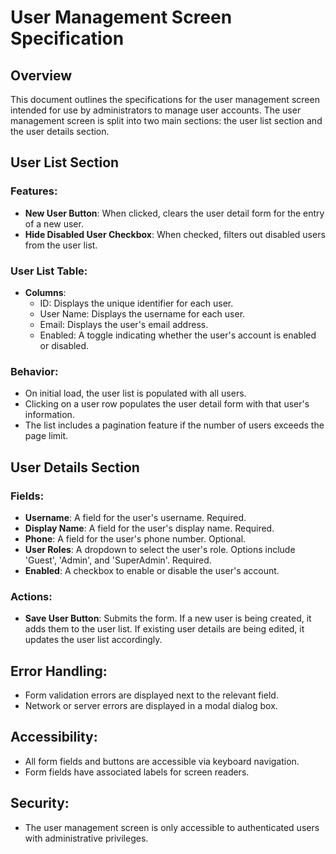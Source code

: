 # User Management Screen Specification

## Overview
This document outlines the specifications for the user management screen intended for use by administrators to manage user accounts. The user management screen is split into two main sections: the user list section and the user details section.

## User List Section

### Features:
- **New User Button**: When clicked, clears the user detail form for the entry of a new user.
- **Hide Disabled User Checkbox**: When checked, filters out disabled users from the user list.

### User List Table:
- **Columns**: 
  - ID: Displays the unique identifier for each user.
  - User Name: Displays the username for each user.
  - Email: Displays the user's email address.
  - Enabled: A toggle indicating whether the user's account is enabled or disabled.
  
### Behavior:
- On initial load, the user list is populated with all users.
- Clicking on a user row populates the user detail form with that user's information.
- The list includes a pagination feature if the number of users exceeds the page limit.

## User Details Section

### Fields:
- **Username**: A field for the user's username. Required.
- **Display Name**: A field for the user's display name. Required.
- **Phone**: A field for the user's phone number. Optional.
- **User Roles**: A dropdown to select the user's role. Options include 'Guest', 'Admin', and 'SuperAdmin'. Required.
- **Enabled**: A checkbox to enable or disable the user's account. 

### Actions:
- **Save User Button**: Submits the form. If a new user is being created, it adds them to the user list. If existing user details are being edited, it updates the user list accordingly.

## Error Handling:
- Form validation errors are displayed next to the relevant field.
- Network or server errors are displayed in a modal dialog box.

## Accessibility:
- All form fields and buttons are accessible via keyboard navigation.
- Form fields have associated labels for screen readers.

## Security:
- The user management screen is only accessible to authenticated users with administrative privileges.